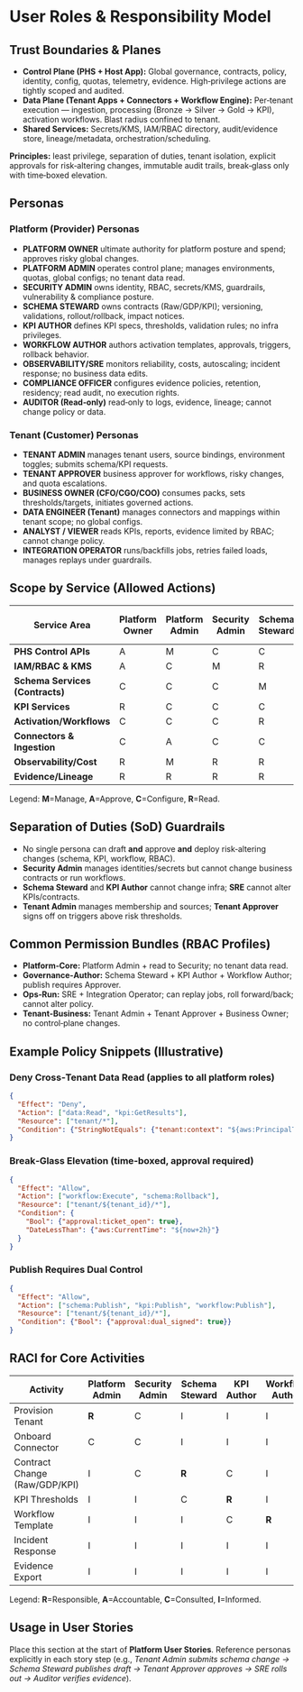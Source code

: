 # User Roles & Responsibility Model

## Trust Boundaries & Planes

- **Control Plane (PHS + Host App):** Global governance, contracts, policy, identity, config, quotas, telemetry, evidence. High‑privilege actions are tightly scoped and audited.
- **Data Plane (Tenant Apps + Connectors + Workflow Engine):** Per‑tenant execution — ingestion, processing (Bronze → Silver → Gold → KPI), activation workflows. Blast radius confined to tenant.
- **Shared Services:** Secrets/KMS, IAM/RBAC directory, audit/evidence store, lineage/metadata, orchestration/scheduling.

**Principles:** least privilege, separation of duties, tenant isolation, explicit approvals for risk‑altering changes, immutable audit trails, break‑glass only with time‑boxed elevation.

## Personas

### Platform (Provider) Personas
- **PLATFORM OWNER** ultimate authority for platform posture and spend; approves risky global changes.
- **PLATFORM ADMIN** operates control plane; manages environments, quotas, global configs; no tenant data read.
- **SECURITY ADMIN** owns identity, RBAC, secrets/KMS, guardrails, vulnerability & compliance posture.
- **SCHEMA STEWARD** owns contracts (Raw/GDP/KPI); versioning, validations, rollout/rollback, impact notices.
- **KPI AUTHOR** defines KPI specs, thresholds, validation rules; no infra privileges.
- **WORKFLOW AUTHOR** authors activation templates, approvals, triggers, rollback behavior.
- **OBSERVABILITY/SRE** monitors reliability, costs, autoscaling; incident response; no business data edits.
- **COMPLIANCE OFFICER** configures evidence policies, retention, residency; read audit, no execution rights.
- **AUDITOR (Read‑only)** read‑only to logs, evidence, lineage; cannot change policy or data.

### Tenant (Customer) Personas
- **TENANT ADMIN** manages tenant users, source bindings, environment toggles; submits schema/KPI requests.
- **TENANT APPROVER** business approver for workflows, risky changes, and quota escalations.
- **BUSINESS OWNER (CFO/CGO/COO)** consumes packs, sets thresholds/targets, initiates governed actions.
- **DATA ENGINEER (Tenant)** manages connectors and mappings within tenant scope; no global configs.
- **ANALYST / VIEWER** reads KPIs, reports, evidence limited by RBAC; cannot change policy.
- **INTEGRATION OPERATOR** runs/backfills jobs, retries failed loads, manages replays under guardrails.

## Scope by Service (Allowed Actions)

| Service Area                    | Platform Owner | Platform Admin | Security Admin | Schema Steward | KPI Author | Workflow Author | SRE | Compliance | Auditor | Tenant Admin | Tenant Approver | Business Owner | Data Eng. (Tenant) | Analyst |
|---------------------------------|----------------|----------------|----------------|----------------|------------|-----------------|-----|------------|---------|--------------|-----------------|----------------|--------------------|---------|
| **PHS Control APIs**            | A              | M              | C              | C              | C          | C               | C   | R          | R       | R            | C               | R              | R                  | R       |
| **IAM/RBAC & KMS**              | A              | C              | M              | R              | R          | R               | R   | R          | R       | R            | C               | R              | R                  | R       |
| **Schema Services (Contracts)** | C              | C              | C              | M              | C          | R               | R   | R          | R       | R            | C               | R              | C                  | R       |
| **KPI Services**                | R              | C              | C              | C              | M          | R               | R   | R          | R       | R            | C               | C              | C                  | R       |
| **Activation/Workflows**        | C              | C              | C              | R              | C          | M               | R   | R          | R       | C            | A               | A              | C                  | R       |
| **Connectors & Ingestion**      | C              | A              | C              | C              | R          | R               | R   | R          | R       | M            | C               | R              | M                  | R       |
| **Observability/Cost**          | R              | M              | R              | R              | R          | R               | M   | R          | R       | R            | C               | R              | R                  | R       |
| **Evidence/Lineage**            | R              | R              | R              | R              | R          | R               | R   | M          | R       | R            | R               | R              | R                  | R       |

Legend: **M**=Manage, **A**=Approve, **C**=Configure, **R**=Read.

## Separation of Duties (SoD) Guardrails

- No single persona can draft **and** approve **and** deploy risk‑altering changes (schema, KPI, workflow, RBAC).
- **Security Admin** manages identities/secrets but cannot change business contracts or run workflows.
- **Schema Steward** and **KPI Author** cannot change infra; **SRE** cannot alter KPIs/contracts.
- **Tenant Admin** manages membership and sources; **Tenant Approver** signs off on triggers above risk thresholds.

## Common Permission Bundles (RBAC Profiles)

- **Platform‑Core:** Platform Admin + read to Security; no tenant data read.
- **Governance‑Author:** Schema Steward + KPI Author + Workflow Author; publish requires Approver.
- **Ops‑Run:** SRE + Integration Operator; can replay jobs, roll forward/back; cannot alter policy.
- **Tenant‑Business:** Tenant Admin + Tenant Approver + Business Owner; no control‑plane changes.

## Example Policy Snippets (Illustrative)

### Deny Cross‑Tenant Data Read (applies to all platform roles)
```json
{
  "Effect": "Deny",
  "Action": ["data:Read", "kpi:GetResults"],
  "Resource": ["tenant/*"],
  "Condition": {"StringNotEquals": {"tenant:context": "${aws:PrincipalTag/tenant_id}"}}
}
```

### Break‑Glass Elevation (time‑boxed, approval required)
```json
{
  "Effect": "Allow",
  "Action": ["workflow:Execute", "schema:Rollback"],
  "Resource": ["tenant/${tenant_id}/*"],
  "Condition": {
    "Bool": {"approval:ticket_open": true},
    "DateLessThan": {"aws:CurrentTime": "${now+2h}"}
  }
}
```

### Publish Requires Dual Control
```json
{
  "Effect": "Allow",
  "Action": ["schema:Publish", "kpi:Publish", "workflow:Publish"],
  "Resource": ["tenant/${tenant_id}/*"],
  "Condition": {"Bool": {"approval:dual_signed": true}}
}
```

## RACI for Core Activities

| Activity                      | Platform Admin | Security Admin | Schema Steward | KPI Author | Workflow Author | SRE   | Compliance | Tenant Admin | Tenant Approver | Business Owner |
|-------------------------------|----------------|----------------|----------------|------------|-----------------|-------|------------|--------------|-----------------|----------------|
| Provision Tenant              | **R**          | C              | I              | I          | I               | C     | I          | **A/R**      | I               | I              |
| Onboard Connector             | C              | C              | I              | I          | I               | **R** | I          | **A/R**      | I               | I              |
| Contract Change (Raw/GDP/KPI) | I              | C              | **R**          | C          | I               | I     | I          | C            | **A**           | I              |
| KPI Thresholds                | I              | I              | C              | **R**      | I               | I     | I          | C            | **A**           | **A**          |
| Workflow Template             | I              | I              | I              | C          | **R**           | I     | I          | C            | **A**           | **A**          |
| Incident Response             | I              | I              | I              | I          | I               | **R** | C          | I            | I               | I              |
| Evidence Export               | I              | I              | I              | I          | I               | I     | **R**      | C            | **A**           | A              |

Legend: **R**=Responsible, **A**=Accountable, **C**=Consulted, **I**=Informed.

## Usage in User Stories

Place this section at the start of **Platform User Stories**. Reference personas explicitly in each story step (e.g., *Tenant Admin submits schema change → Schema Steward publishes draft → Tenant Approver approves → SRE rolls out → Auditor verifies evidence*).
